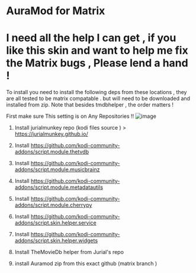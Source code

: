 # AuraMod for Matrix
# I need all the help I  can get , if you like this skin and want to help me fix the Matrix bugs , Please lend a hand ! 

To install you need to install the following deps from these locations , they are all tested to be matrix compatable . but will need to be downloaded and installed from zip.  Note that besides tmdbhelper , the order matters ! 

First make sure This setting is on Any Repositories !!
![image](https://user-images.githubusercontent.com/21133858/110848870-8ee72280-827c-11eb-87a6-0bf68538522c.png)


1. Install jurialmunkey repo (kodi files source ) > https://jurialmunkey.github.io/

2. Install https://github.com/kodi-community-addons/script.module.thetvdb

3. Install https://github.com/kodi-community-addons/script.module.musicbrainz

4. Install https://github.com/kodi-community-addons/script.module.metadatautils

5. Install https://github.com/kodi-community-addons/script.module.cherrypy

6. Install https://github.com/kodi-community-addons/script.skin.helper.service

7. Install https://github.com/kodi-community-addons/script.skin.helper.widgets

8. Install TheMovieDb helper from Jurial's repo

9. install Auramod zip from this exact github (matrix branch ) 
